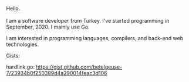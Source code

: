 Hello. <br><br>
I am a software developer from Turkey. I've started programming in September, 2020. I mainly use Go.

I am interested in programming languages, compilers, and back-end web technologies.
 
Gists:

hardlink.go: https://gist.github.com/betelgeuse-7/23934b0f250389d4a290014feac3d106
